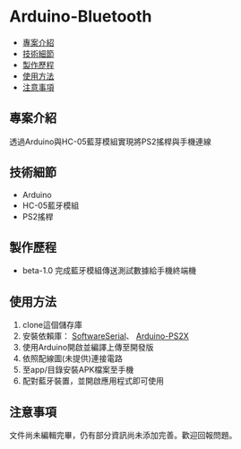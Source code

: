 # Arduino-Bluetooth

- [專案介紹](#專案介紹) 
- [技術細節](#技術細節) 
- [製作歷程](#製作歷程) 
- [使用方法](#使用方法) 
- [注意事項](#注意事項) 

## 專案介紹
透過Arduino與HC-05藍芽模組實現將PS2搖桿與手機連線

## 技術細節
- Arduino
- HC-05藍牙模組
- PS2搖桿

## 製作歷程
- beta-1.0 完成藍牙模組傳送測試數據給手機終端機

## 使用方法
1. clone這個儲存庫
2. 安裝依賴庫：
    [SoftwareSerial](https://github.com/PaulStoffregen/SoftwareSerial)、
    [Arduino-PS2X](https://github.com/madsci1016/Arduino-PS2X)
3. 使用Arduino開啟並編譯上傳至開發版
4. 依照配線圖(未提供)連接電路
5. 至app/目錄安裝APK檔案至手機
6. 配對藍牙裝置，並開啟應用程式即可使用

## 注意事項
文件尚未編輯完畢，仍有部分資訊尚未添加完善。歡迎回報問題。